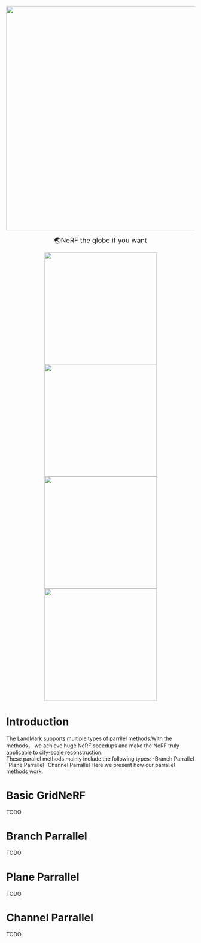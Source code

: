 <p align="center">
    <picture>
    <img src="[https://github.com/FlushingCat/LandMark_media_content/blob/main/Icon.png?raw=true](https://github.com/FlushingCat/LandMark_Media_Content/blob/main/logo.png?raw=true)" width="600">
    </picture>
</p>

<p align="center"> <font size="4"> 🌏NeRF the globe if you want </font> </p>

<p align="center">
    <picture>
    <img src="[https://github.com/FlushingCat/LandMark_media_content/blob/main/wukang.gif?raw=true](https://github.com/FlushingCat/LandMark_Media_Content/blob/main/zhujiajiao.gif?raw=true)" width="300">
    </picture>
    <picture>
    <img src="[https://github.com/FlushingCat/LandMark_media_content/blob/main/xian.gif?raw=true](https://github.com/FlushingCat/LandMark_Media_Content/blob/main/wukang.gif?raw=true)" width="300">
    </picture>
    <picture>
    <img src="[https://github.com/FlushingCat/LandMark_media_content/blob/main/zhita.gif?raw=true](https://github.com/FlushingCat/LandMark_Media_Content/blob/main/xian.gif?raw=true)" width="300">
    </picture>
    <picture>
    <img src="[https://github.com/FlushingCat/LandMark_media_content/blob/main/zhita.gif?raw=true](https://github.com/FlushingCat/LandMark_Media_Content/blob/main/sanjiantao.gif?raw=true)" width="300">
    </picture>
</p>

# Introduction
The LandMark supports multiple types of parrllel methods.With the methods， we achieve huge NeRF speedups and make the NeRF truly applicable to city-scale reconstruction.<br>
These parallel methods mainly include the following types:
-Branch Parrallel
-Plane Parrallel
-Channel Parrallel
Here we present how our parrallel methods work.
# Basic GridNeRF
TODO
# Branch Parrallel
TODO
# Plane Parrallel
TODO
# Channel Parrallel
TODO
